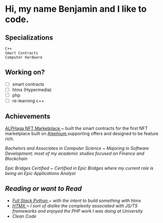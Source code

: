 # Hi, my name Benjamin and I like to code.

## Specializations

`C++` <br/>
`Smart Contracts` <br/>
`Computer Hardware` <br/>

## Working on?

- [ ] smart contracts
- [ ] htmx (Hypermedia)
- [ ] php
- [ ] re-learning c++

## Achievements
<a href="https://alphaga.app"> ALPHaga NFT Marketplace <a/> ~ built the smart contracts for the first NFT marketplace built on <a href="https://alephium.org"> Alephium <a/> supporting offers and designed to be feature rich. <br/>

<i> Bachelors and Associates in Computer Science <i/> ~ Majoring in Software Development; most of my academic studies focused on Finance and Blockchain <br/>

<i> Epic Bridges Certified <i/> ~ Certified in Epic Bridges where my current role is being an Epic Applications Analyst <br/>

## Reading or want to Read

- <a href="https://www.fullstackpython.com/"> Full Stack Python <a/> ~ with the intent to build something with htmx
- <a href="https://htmx.org/"> HTMX </a> ~ I sort of dislike the complexity associated with JS/TS frameworks and enjoyed the PHP work I was doing at University 
- Clean Code



